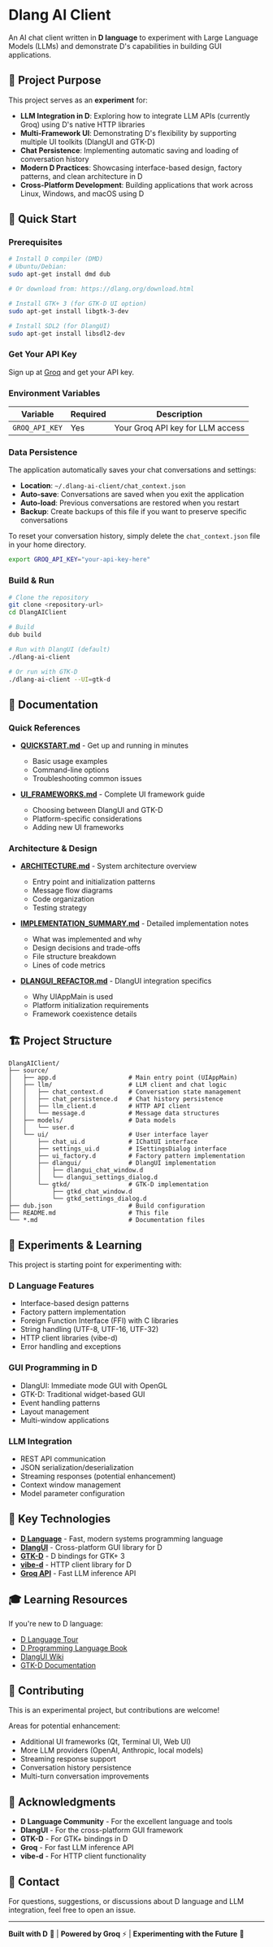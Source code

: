 # Dlang AI Client

An AI chat client written in **D language** to experiment with Large Language Models (LLMs) and demonstrate D's capabilities in building GUI applications.

## 🎯 Project Purpose

This project serves as an **experiment** for:

- **LLM Integration in D**: Exploring how to integrate LLM APIs (currently Groq) using D's native HTTP libraries
- **Multi-Framework UI**: Demonstrating D's flexibility by supporting multiple UI toolkits (DlangUI and GTK-D)
- **Chat Persistence**: Implementing automatic saving and loading of conversation history
- **Modern D Practices**: Showcasing interface-based design, factory patterns, and clean architecture in D
- **Cross-Platform Development**: Building applications that work across Linux, Windows, and macOS using D

## 🚀 Quick Start

### Prerequisites

```bash
# Install D compiler (DMD)
# Ubuntu/Debian:
sudo apt-get install dmd dub

# Or download from: https://dlang.org/download.html

# Install GTK+ 3 (for GTK-D UI option)
sudo apt-get install libgtk-3-dev

# Install SDL2 (for DlangUI)
sudo apt-get install libsdl2-dev
```

### Get Your API Key

Sign up at [Groq](https://console.groq.com/) and get your API key.

### Environment Variables

| Variable | Required | Description |
|----------|----------|-------------|
| `GROQ_API_KEY` | Yes | Your Groq API key for LLM access |

### Data Persistence

The application automatically saves your chat conversations and settings:

- **Location**: `~/.dlang-ai-client/chat_context.json`
- **Auto-save**: Conversations are saved when you exit the application
- **Auto-load**: Previous conversations are restored when you restart
- **Backup**: Create backups of this file if you want to preserve specific conversations

To reset your conversation history, simply delete the `chat_context.json` file in your home directory.

```bash
export GROQ_API_KEY="your-api-key-here"
```

### Build & Run

```bash
# Clone the repository
git clone <repository-url>
cd DlangAIClient

# Build
dub build

# Run with DlangUI (default)
./dlang-ai-client

# Or run with GTK-D
./dlang-ai-client --UI=gtk-d
```

## 📖 Documentation

### Quick References

- **[QUICKSTART.md](QUICKSTART.md)** - Get up and running in minutes
  - Basic usage examples
  - Command-line options
  - Troubleshooting common issues

- **[UI_FRAMEWORKS.md](UI_FRAMEWORKS.md)** - Complete UI framework guide
  - Choosing between DlangUI and GTK-D
  - Platform-specific considerations
  - Adding new UI frameworks

### Architecture & Design

- **[ARCHITECTURE.md](ARCHITECTURE.md)** - System architecture overview
  - Entry point and initialization patterns
  - Message flow diagrams
  - Code organization
  - Testing strategy

- **[IMPLEMENTATION_SUMMARY.md](IMPLEMENTATION_SUMMARY.md)** - Detailed implementation notes
  - What was implemented and why
  - Design decisions and trade-offs
  - File structure breakdown
  - Lines of code metrics

- **[DLANGUI_REFACTOR.md](DLANGUI_REFACTOR.md)** - DlangUI integration specifics
  - Why UIAppMain is used
  - Platform initialization requirements
  - Framework coexistence details

## 🏗️ Project Structure

```
DlangAIClient/
├── source/
│   ├── app.d                    # Main entry point (UIAppMain)
│   ├── llm/                     # LLM client and chat logic
│   │   ├── chat_context.d       # Conversation state management
│   │   ├── chat_persistence.d   # Chat history persistence
│   │   ├── llm_client.d         # HTTP API client
│   │   └── message.d            # Message data structures
│   ├── models/                  # Data models
│   │   └── user.d
│   └── ui/                      # User interface layer
│       ├── chat_ui.d            # IChatUI interface
│       ├── settings_ui.d        # ISettingsDialog interface
│       ├── ui_factory.d         # Factory pattern implementation
│       ├── dlangui/             # DlangUI implementation
│       │   ├── dlangui_chat_window.d
│       │   └── dlangui_settings_dialog.d
│       └── gtkd/                # GTK-D implementation
│           ├── gtkd_chat_window.d
│           └── gtkd_settings_dialog.d
├── dub.json                     # Build configuration
├── README.md                    # This file
└── *.md                         # Documentation files
```

## 🧪 Experiments & Learning

This project is starting point for experimenting with:

### D Language Features
- Interface-based design patterns
- Factory pattern implementation
- Foreign Function Interface (FFI) with C libraries
- String handling (UTF-8, UTF-16, UTF-32)
- HTTP client libraries (vibe-d)
- Error handling and exceptions

### GUI Programming in D
- DlangUI: Immediate mode GUI with OpenGL
- GTK-D: Traditional widget-based GUI
- Event handling patterns
- Layout management
- Multi-window applications

### LLM Integration
- REST API communication
- JSON serialization/deserialization
- Streaming responses (potential enhancement)
- Context window management
- Model parameter configuration

## 🌟 Key Technologies

- **[D Language](https://dlang.org/)** - Fast, modern systems programming language
- **[DlangUI](https://github.com/buggins/dlangui)** - Cross-platform GUI library for D
- **[GTK-D](https://gtkd.org/)** - D bindings for GTK+ 3
- **[vibe-d](https://vibed.org/)** - HTTP client library for D
- **[Groq API](https://groq.com/)** - Fast LLM inference API

## 🎓 Learning Resources

If you're new to D language:
- [D Language Tour](https://tour.dlang.org/)
- [D Programming Language Book](https://www.amazon.com/D-Programming-Language-Andrei-Alexandrescu/dp/0321635361)
- [DlangUI Wiki](https://github.com/buggins/dlangui/wiki)
- [GTK-D Documentation](https://gtkd.org/documentation.html)

## 🤝 Contributing

This is an experimental project, but contributions are welcome!

Areas for potential enhancement:
- Additional UI frameworks (Qt, Terminal UI, Web UI)
- More LLM providers (OpenAI, Anthropic, local models)
- Streaming response support
- Conversation history persistence
- Multi-turn conversation improvements

## 🙏 Acknowledgments

- **D Language Community** - For the excellent language and tools
- **DlangUI** - For the cross-platform GUI framework
- **GTK-D** - For GTK+ bindings in D
- **Groq** - For fast LLM inference API
- **vibe-d** - For HTTP client functionality

## 📧 Contact

For questions, suggestions, or discussions about D language and LLM integration, feel free to open an issue.

---

**Built with D** 🚀 | **Powered by Groq** ⚡ | **Experimenting with the Future** 🔬

